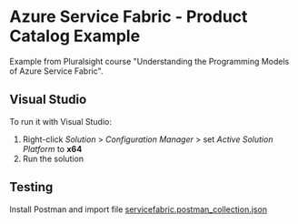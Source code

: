 # Azure Service Fabric - Product Catalog Example

Example from Pluralsight course "Understanding the Programming Models of Azure Service Fabric".

## Visual Studio

To run it with Visual Studio:

1. Right-click *Solution* > *Configuration Manager* > set *Active Solution Platform* to **x64**
2. Run the solution

## Testing

Install Postman and import file [servicefabric.postman_collection.json](servicefabric.postman_collection.json)
